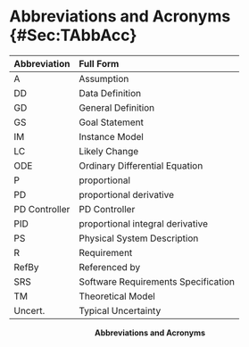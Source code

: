 # Abbreviations and Acronyms {#Sec:TAbbAcc}

<div id="Table:TAbbAcc"></div>

|Abbreviation |Full Form                          |
|:------------|:----------------------------------|
|A            |Assumption                         |
|DD           |Data Definition                    |
|GD           |General Definition                 |
|GS           |Goal Statement                     |
|IM           |Instance Model                     |
|LC           |Likely Change                      |
|ODE          |Ordinary Differential Equation     |
|P            |proportional                       |
|PD           |proportional derivative            |
|PD Controller|PD Controller                      |
|PID          |proportional integral derivative   |
|PS           |Physical System Description        |
|R            |Requirement                        |
|RefBy        |Referenced by                      |
|SRS          |Software Requirements Specification|
|TM           |Theoretical Model                  |
|Uncert.      |Typical Uncertainty                |

**<p align="center">Abbreviations and Acronyms</p>**
